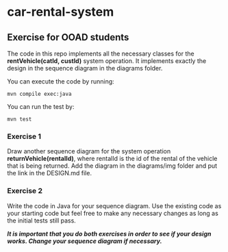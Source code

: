 # car-rental-system
## Exercise for OOAD students

The code in this repo implements all the necessary classes for the 
**rentVehicle(catId, custId)** system operation. It implements exactly the design in the 
sequence diagram in the diagrams folder.

You can execute the code by running:
```
mvn compile exec:java
```
You can run the test by:
```
mvn test
```

### Exercise 1
Draw another sequence diagram for the system operation **returnVehicle(rentalId)**, 
where rentalId is the id of the rental of the vehicle that is being returned. 
Add the diagram in the diagrams/img folder and put the link in the DESIGN.md file.

### Exercise 2
Write the code in Java for your sequence diagram. Use the existing code as your starting code 
but feel free to make any necessary changes as long as the initial tests still pass.

***It is important that you do both exercises in order to see if  your design works. 
Change your sequence diagram if necessary.***
